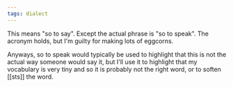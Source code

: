 ```yaml
---
tags: dialect 
---
```


This means "so to say". Except the actual phrase is "so to speak". The acronym holds, but I'm guilty for making lots of eggcorns.

Anyways, so to speak would typically be used to highlight that this is not the actual way someone would say it, but I'll use it to highlight that my vocabulary is very tiny and so it is probably not the right word, or to soften [[sts]] the word.